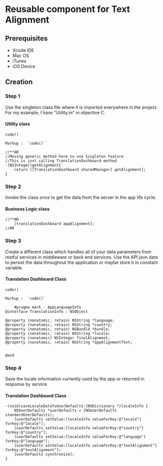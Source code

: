 # Reusable component for Text Alignment

## Prerequisites

* Xcode IDE
* Mac OS
* iTunes
* iOS Device

## Creation

### Step 1

Use the singleton class file where it is imported everywhere in the project. For my example, I have "Utility.m" in objective C.

#### Utility class

`code()`

    Markup :  `code()`

```objective-c.
//**AR
//Moving generic method here to use Singleton feature
//This is just calling TranslationDashboard method
-(NSInteger)getAlignment{
    return [[TranslationDashboard sharedManager] getAlignment];
}
```

### Step 2

Invoke the class once to get the data from the server in the app life cycle.

#### Business Logic class

```objective-c.
//**AR
    [translationDashboard appAlignment];
//AR
```

### Step 3

Create a different class which handles all of your data parameters from restful services in middleware or back end services.
Use the API json data to persist the data throughout the application or maybe store it in constant variable.

#### Translation Dashboard Class

`code()`

    Markup :  `code()`

```objective-c.
    #pragma mark - AppLanguageInfo
@interface TranslationInfo : NSObject

@property (nonatomic, retain) NSString *language;
@property (nonatomic, retain) NSString *country;
@property (nonatomic, retain) NSBundle *bundle;
@property (nonatomic, retain) NSString *locale;
@property (nonatomic) NSInteger finalAlignment;
@property (nonatomic, retain) NSString *appAlignmentText;


@end
```

### Step 4

Save the locale information currently used by the app or returned in response by service

#### Translation Dashboard Class

```objective-c.
-(void)saveLocaleDataToUserDefaults:(NSDictionary *)localeInfo {
    NSUserDefaults *userDefaults = [NSUserDefaults standardUserDefaults];
    [userDefaults setValue:[localeInfo valueForKey:@"locale"] forKey:@"locale"];
    [userDefaults setValue:[localeInfo valueForKey:@"country"] forKey:@"country"];
    [userDefaults setValue:[localeInfo valueForKey:@"language"] forKey:@"language"];
    [userDefaults setValue:[localeInfo valueForKey:@"textAlignment"] forKey:@"textAlignment"];
    [userDefaults synchronize];
}
```
